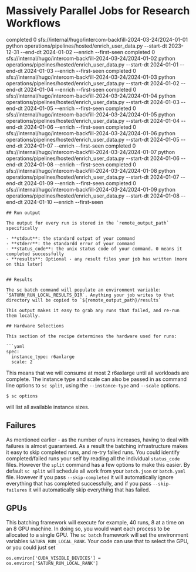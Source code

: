 # Massively Parallel Jobs for Research Workflows
completed    0              sfs://internal/hugo/intercom-backfill-2024-03-24/2024-01-01    python operations/pipelines/hosted/enrich_user_data.py --start-dt 2023-12-31 --end-dt 2024-01-02 --enrich --first-seen
completed    0              sfs://internal/hugo/intercom-backfill-2024-03-24/2024-01-02    python operations/pipelines/hosted/enrich_user_data.py --start-dt 2024-01-01 --end-dt 2024-01-03 --enrich --first-seen
completed    0              sfs://internal/hugo/intercom-backfill-2024-03-24/2024-01-03    python operations/pipelines/hosted/enrich_user_data.py --start-dt 2024-01-02 --end-dt 2024-01-04 --enrich --first-seen
completed    0              sfs://internal/hugo/intercom-backfill-2024-03-24/2024-01-04    python operations/pipelines/hosted/enrich_user_data.py --start-dt 2024-01-03 --end-dt 2024-01-05 --enrich --first-seen
completed    0              sfs://internal/hugo/intercom-backfill-2024-03-24/2024-01-05    python operations/pipelines/hosted/enrich_user_data.py --start-dt 2024-01-04 --end-dt 2024-01-06 --enrich --first-seen
completed    0              sfs://internal/hugo/intercom-backfill-2024-03-24/2024-01-06    python operations/pipelines/hosted/enrich_user_data.py --start-dt 2024-01-05 --end-dt 2024-01-07 --enrich --first-seen
completed    0              sfs://internal/hugo/intercom-backfill-2024-03-24/2024-01-07    python operations/pipelines/hosted/enrich_user_data.py --start-dt 2024-01-06 --end-dt 2024-01-08 --enrich --first-seen
completed    0              sfs://internal/hugo/intercom-backfill-2024-03-24/2024-01-08    python operations/pipelines/hosted/enrich_user_data.py --start-dt 2024-01-07 --end-dt 2024-01-09 --enrich --first-seen
completed    0              sfs://internal/hugo/intercom-backfill-2024-03-24/2024-01-09    python operations/pipelines/hosted/enrich_user_data.py --start-dt 2024-01-08 --end-dt 2024-01-10 --enrich --first-seen
```
## Run output

The output for every run is stored in the `remote_output_path` specifically

- **stdout**: the standard output of your command
- **stderr**: the standardd error of your command
- **status_code**: the unix status code of your command. 0 means it completed successfully
- **results**: Optional - any result files your job has written (more on this later)


## Results

The sc batch command will populate an environment variable: `SATURN_RUN_LOCAL_RESULTS_DIR`. Anything your job writes to that directory will be copied to `${remote_output_path}/results`

This output makes it easy to grab any runs that failed, and re-run them locally.

## Hardware Selections

This section of the recipe determines the hardware used for runs:

```yaml
spec:
  instance_type: r6axlarge
  scale: 2
```

This means that we will consume at most 2 r6axlarge until all workloads are complete. The instance type and scale can also be passed in as command line options to `sc split`, using the `--instance-type` and `--scale` options.

```
$ sc options
```

will list all available instance sizes.


## Failures

As mentioned earlier - as the number of runs increases, having to deal with failures is almost guaranteed. As a result the batching infrastructure makes it easy to skip completed runs, and re-try failed runs. You could identify completed/failed runs your self by reading all the individual `status_code` files. However the `split` command has a few options to make this easier. By default `sc split` will schedule all work from your `batch.json` or `batch.yaml` file. However if you pass `--skip-completed` it will automatically ignore everything that has completed successfully, and if you pass `--skip-failures` it will automatically skip everything that has failed.

## GPUs

This batching framework will execute for example, 40 runs, 8 at a time on an 8 GPU machine. In doing so, you would want each process to be allocated to a single GPU. The `sc batch` framework will set the environment variables `SATURN_RUN_LOCAL_RANK`. Your code can use that to select the GPU, or you could just set

```
os.environ['CUDA_VISIBLE_DEVICES'] = os.environ['SATURN_RUN_LOCAL_RANK']
```

